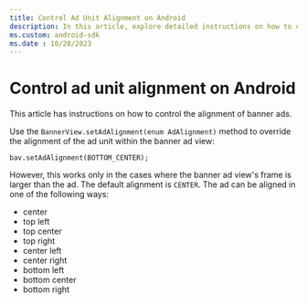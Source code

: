 ```yaml
---
title: Control Ad Unit Alignment on Android
description: In this article, explore detailed instructions on how to control ad unit alignment on Android devices.
ms.custom: android-sdk
ms.date : 10/28/2023
---
```


# Control ad unit alignment on Android

This article has instructions on how to control the alignment of banner ads.

Use the `BannerView.setAdAlignment(enum AdAlignment)` method to override the alignment of the ad unit within the banner ad view:

``` 
bav.setAdAlignment(BOTTOM_CENTER);
```

However, this works only in the cases where the banner ad view's frame is larger than the ad. The default alignment is `CENTER`. The ad can be aligned in one of the following ways:
- center
- top left
- top center
- top right
- center left
- center right
- bottom left
- bottom center
- bottom right
